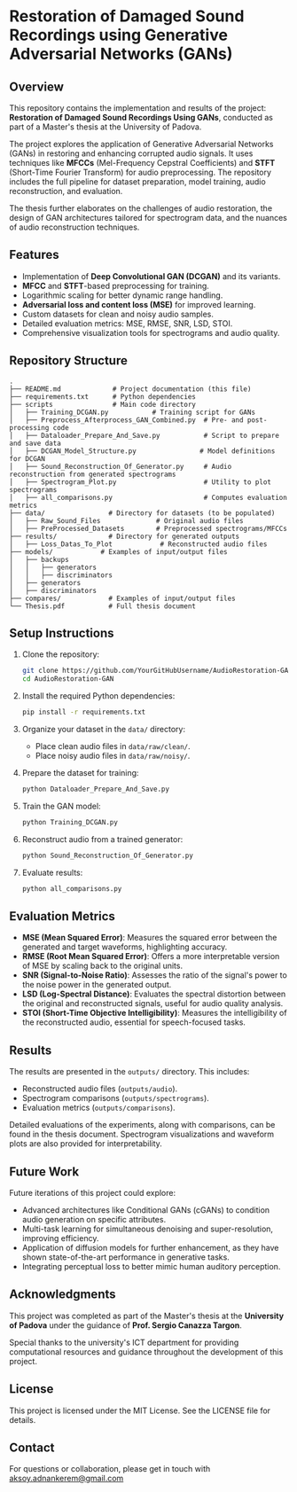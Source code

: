 # Restoration of Damaged Sound Recordings using Generative Adversarial Networks (GANs)

## Overview

This repository contains the implementation and results of the project: **Restoration of Damaged Sound Recordings Using GANs**, conducted as part of a Master's thesis at the University of Padova.

The project explores the application of Generative Adversarial Networks (GANs) in restoring and enhancing corrupted audio signals. It uses techniques like **MFCCs** (Mel-Frequency Cepstral Coefficients) and **STFT** (Short-Time Fourier Transform) for audio preprocessing. The repository includes the full pipeline for dataset preparation, model training, audio reconstruction, and evaluation.

The thesis further elaborates on the challenges of audio restoration, the design of GAN architectures tailored for spectrogram data, and the nuances of audio reconstruction techniques.

## Features

- Implementation of **Deep Convolutional GAN (DCGAN)** and its variants.
- **MFCC** and **STFT**-based preprocessing for training.
- Logarithmic scaling for better dynamic range handling.
- **Adversarial loss and content loss (MSE)** for improved learning.
- Custom datasets for clean and noisy audio samples.
- Detailed evaluation metrics: MSE, RMSE, SNR, LSD, STOI.
- Comprehensive visualization tools for spectrograms and audio quality.

## Repository Structure

```plaintext
.
├── README.md             # Project documentation (this file)
├── requirements.txt      # Python dependencies
├── scripts               # Main code directory
│   ├── Training_DCGAN.py           # Training script for GANs
│   ├── Preprocess_Afterprocess_GAN_Combined.py  # Pre- and post-processing code
│   ├── Dataloader_Prepare_And_Save.py           # Script to prepare and save data
│   ├── DCGAN_Model_Structure.py                # Model definitions for DCGAN
│   ├── Sound_Reconstruction_Of_Generator.py     # Audio reconstruction from generated spectrograms
│   ├── Spectrogram_Plot.py                      # Utility to plot spectrograms
│   ├── all_comparisons.py                       # Computes evaluation metrics
├── data/                # Directory for datasets (to be populated)
│   ├── Raw_Sound_Files              # Original audio files
│   ├── PreProcessed_Datasets        # Preprocessed spectrograms/MFCCs
├── results/             # Directory for generated outputs
│   ├── Loss_Datas_To_Plot            # Reconstructed audio files
├── models/            # Examples of input/output files
│   ├── backups
│   │   ├── generators
│   │   ├── discriminators
│   ├── generators
│   ├── discriminators
├── compares/            # Examples of input/output files
└── Thesis.pdf           # Full thesis document
```

## Setup Instructions

1. Clone the repository:
   ```bash
   git clone https://github.com/YourGitHubUsername/AudioRestoration-GAN.git
   cd AudioRestoration-GAN
   ```

2. Install the required Python dependencies:
   ```bash
   pip install -r requirements.txt
   ```

3. Organize your dataset in the `data/` directory:
   - Place clean audio files in `data/raw/clean/`.
   - Place noisy audio files in `data/raw/noisy/`.

4. Prepare the dataset for training:
   ```bash
   python Dataloader_Prepare_And_Save.py
   ```

5. Train the GAN model:
   ```bash
   python Training_DCGAN.py
   ```

6. Reconstruct audio from a trained generator:
   ```bash
   python Sound_Reconstruction_Of_Generator.py
   ```

7. Evaluate results:
   ```bash
   python all_comparisons.py
   ```

## Evaluation Metrics

- **MSE (Mean Squared Error)**: Measures the squared error between the generated and target waveforms, highlighting accuracy.
- **RMSE (Root Mean Squared Error)**: Offers a more interpretable version of MSE by scaling back to the original units.
- **SNR (Signal-to-Noise Ratio)**: Assesses the ratio of the signal's power to the noise power in the generated output.
- **LSD (Log-Spectral Distance)**: Evaluates the spectral distortion between the original and reconstructed signals, useful for audio quality analysis.
- **STOI (Short-Time Objective Intelligibility)**: Measures the intelligibility of the reconstructed audio, essential for speech-focused tasks.

## Results

The results are presented in the `outputs/` directory. This includes:
- Reconstructed audio files (`outputs/audio`).
- Spectrogram comparisons (`outputs/spectrograms`).
- Evaluation metrics (`outputs/comparisons`).

Detailed evaluations of the experiments, along with comparisons, can be found in the thesis document. Spectrogram visualizations and waveform plots are also provided for interpretability.

## Future Work

Future iterations of this project could explore:
- Advanced architectures like Conditional GANs (cGANs) to condition audio generation on specific attributes.
- Multi-task learning for simultaneous denoising and super-resolution, improving efficiency.
- Application of diffusion models for further enhancement, as they have shown state-of-the-art performance in generative tasks.
- Integrating perceptual loss to better mimic human auditory perception.

## Acknowledgments

This project was completed as part of the Master's thesis at the **University of Padova** under the guidance of **Prof. Sergio Canazza Targon**.

Special thanks to the university's ICT department for providing computational resources and guidance throughout the development of this project.

## License

This project is licensed under the MIT License. See the LICENSE file for details.

## Contact

For questions or collaboration, please get in touch with aksoy.adnankerem@gmail.com

